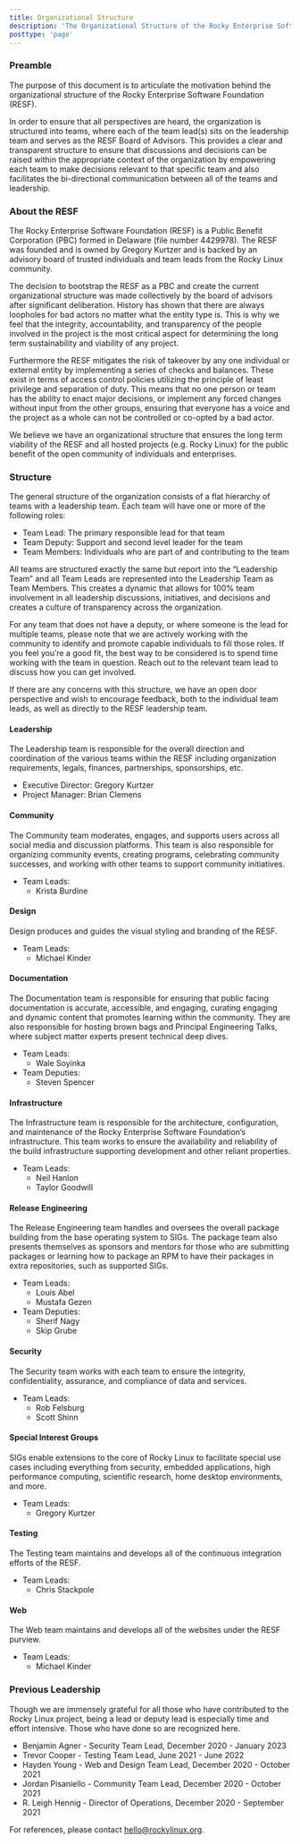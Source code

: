 ```yaml
---
title: Organizational Structure
description: 'The Organizational Structure of the Rocky Enterprise Software Foundation'
posttype: 'page'
---
```


### Preamble

The purpose of this document is to articulate the motivation behind the organizational structure of the Rocky Enterprise Software Foundation (RESF).

In order to ensure that all perspectives are heard, the organization is structured into teams, where each of the team lead(s) sits on the leadership team and serves as the RESF Board of Advisors. This provides a clear and transparent structure to ensure that discussions and decisions can be raised within the appropriate context of the organization by empowering each team to make decisions relevant to that specific team and also facilitates the bi-directional communication between all of the teams and leadership.

### About the RESF

The Rocky Enterprise Software Foundation (RESF) is a Public Benefit Corporation (PBC) formed in Delaware (file number 4429978). The RESF was founded and is owned by Gregory Kurtzer and is backed by an advisory board of trusted individuals and team leads from the Rocky Linux community.

The decision to bootstrap the RESF as a PBC and create the current organizational structure was made collectively by the board of advisors after significant deliberation. History has shown that there are always loopholes for bad actors no matter what the entity type is. This is why we feel that the integrity, accountability, and transparency of the people involved in the project is the most critical aspect for determining the long term sustainability and viability of any project.

Furthermore the RESF mitigates the risk of takeover by any one individual or external entity by implementing a series of checks and balances. These exist in terms of access control policies utilizing the principle of least privilege and separation of duty. This means that no one person or team has the ability to enact major decisions, or implement any forced changes without input from the other groups, ensuring that everyone has a voice and the project as a whole can not be controlled or co-opted by a bad actor.

We believe we have an organizational structure that ensures the long term viability of the RESF and all hosted projects (e.g. Rocky Linux) for the public benefit of the open community of individuals and enterprises.

### Structure

The general structure of the organization consists of a flat hierarchy of teams with a leadership team. Each team will have one or more of the following roles:

- Team Lead: The primary responsible lead for that team
- Team Deputy: Support and second level leader for the team
- Team Members: Individuals who are part of and contributing to the team

All teams are structured exactly the same but report into the “Leadership Team” and all Team Leads are represented into the Leadership Team as Team Members. This creates a dynamic that allows for 100% team involvement in all leadership discussions, initiatives, and decisions and creates a culture of transparency across the organization.

For any team that does not have a deputy, or where someone is the lead for multiple teams, please note that we are actively working with the community to identify and promote capable individuals to fill those roles. If you feel you’re a good fit, the best way to be considered is to spend time working with the team in question. Reach out to the relevant team lead to discuss how you can get involved.

If there are any concerns with this structure, we have an open door perspective and wish to encourage feedback, both to the individual team leads, as well as directly to the RESF leadership team.

#### Leadership

The Leadership team is responsible for the overall direction and coordination of the various teams within the RESF including organization requirements, legals, finances, partnerships, sponsorships, etc.

- Executive Director: Gregory Kurtzer
- Project Manager: Brian Clemens

#### Community

The Community team moderates, engages, and supports users across all social media and discussion platforms. This team is also responsible for organizing community events, creating programs, celebrating community successes, and working with other teams to support community initiatives.

- Team Leads:
  - Krista Burdine

#### Design

Design produces and guides the visual styling and branding of the RESF.

- Team Leads:
  - Michael Kinder

#### Documentation

The Documentation team is responsible for ensuring that public facing documentation is accurate, accessible, and engaging, curating engaging and dynamic content that promotes learning within the community. They are also responsible for hosting brown bags and Principal Engineering Talks, where subject matter experts present technical deep dives.

- Team Leads:
  - Wale Soyinka
- Team Deputies:
  - Steven Spencer

#### Infrastructure

The Infrastructure team is responsible for the architecture, configuration, and maintenance of the Rocky Enterprise Software Foundation’s infrastructure. This team works to ensure the availability and reliability of the build infrastructure supporting development and other reliant properties.

- Team Leads:
  - Neil Hanlon
  - Taylor Goodwill

#### Release Engineering

The Release Engineering team handles and oversees the overall package building from the base operating system to SIGs. The package team also presents themselves as sponsors and mentors for those who are submitting packages or learning how to package an RPM to have their packages in extra repositories, such as supported SIGs.

- Team Leads:
  - Louis Abel
  - Mustafa Gezen
- Team Deputies:
  - Sherif Nagy
  - Skip Grube

#### Security

The Security team works with each team to ensure the integrity, confidentiality, assurance, and compliance of data and services.

- Team Leads:
  - Rob Felsburg
  - Scott Shinn

#### Special Interest Groups

SIGs enable extensions to the core of Rocky Linux to facilitate special use cases including everything from security, embedded applications, high performance computing, scientific research, home desktop environments, and more.

- Team Leads:
  - Gregory Kurtzer

#### Testing

The Testing team maintains and develops all of the continuous integration efforts of the RESF.

- Team Leads:
  - Chris Stackpole

#### Web

The Web team maintains and develops all of the websites under the RESF purview.

- Team Leads:
  - Michael Kinder

### Previous Leadership

Though we are immensely grateful for all those who have contributed to the Rocky Linux project, being a lead or deputy lead is especially time and effort intensive. Those who have done so are recognized here.

- Benjamin Agner - Security Team Lead, December 2020 - January 2023
- Trevor Cooper - Testing Team Lead, June 2021 - June 2022
- Hayden Young - Web and Design Team Lead, December 2020 - October 2021
- Jordan Pisaniello - Community Team Lead, December 2020 - October 2021
- R. Leigh Hennig - Director of Operations, December 2020 - September 2021

For references, please contact hello@rockylinux.org.
